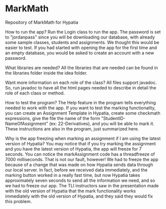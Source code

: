 # MarkMath
Repository of MarkMath for Hypatia

How to run the app?
Run the Login class to run the app. The password is set to "jordanpass" since you will be downloading our database, with already some sample classes, students and assignments. We thought this would be easier to test. If you had started with opening the app for the first time and an empty database, you would be asked to create an account with a new password.

What libraries are needed?
All the libraries that are needed can be found in the libraries folder inside the idea folder.

Want more information on each role of the class?
All files support javadoc. So, run javadoc to have all the html pages needed to describe in detail the role of each class or method.

How to test the program?
The Help feature in the program tells everything needed to work with the app. If you want to test the marking functionality, you can create an Assignment Template in Hypatia, create some checkmath expressions, give the file the name of the form "StudentID-NameOfAssignment" (ex: 22-Derivatives), and you will be able to mark it. These instructions are also in the program, just summarized here.

Why is the app freezing when marking an assignment if I am using the latest version of Hypatia?
You may notice that if you try marking the assignment and you have the latest version of Hypatia, the app will freeze for 7 seconds. You can notice the markAssignment code has a threadfreeze of 7000 milliseconds. That is not our fault, however! We had to freeze the app because of a change that was made on how Hypatia sends data through our local server. In fact, before we received data immediately, and the marking button worked in a really fast time, but now Hypatia takes approximately seven seconds to send all the information we need, and so we had to freeze our app. The TLI instructors saw in the presentation made with the old version of Hypatia that the mark functionality works immediately with the old version of Hypatia, and they said they would fix this problem.
